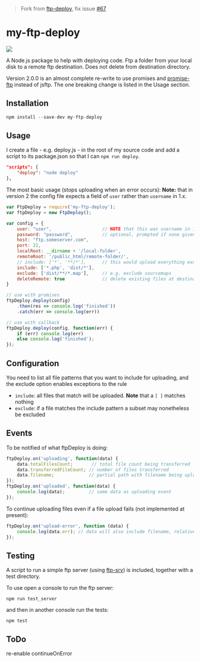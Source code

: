> Fork from  [ftp-deploy](https://github.com/simonh1000/ftp-deploy), fix issue [#67](https://github.com/simonh1000/ftp-deploy/issues/67)

# my-ftp-deploy
[![](https://img.shields.io/npm/dt/my-ftp-deploy.svg)](https://www.npmjs.com/package/my-ftp-deploy)

A Node.js package to help with deploying code. Ftp a folder from your local disk to a remote ftp destination. Does not delete from destination directory.

Version 2.0.0 is an almost complete re-write to use promises and [promise-ftp](https://github.com/realtymaps/promise-ftp) instead of jsftp. The one breaking change is listed in the Usage section.

## Installation

```js
npm install --save-dev my-ftp-deploy
```

## Usage

I create a file - e.g. deploy.js - in the root of my source code and add a script to its package.json so that I can `npm run deploy`.

```json
"scripts": {
    "deploy": "node deploy"
},
```

The most basic usage (stops uploading when an error occurs):
**Note:** that in version 2 the config file expects a field of `user` rather than `username` in 1.x.

```js
var FtpDeploy = require('my-ftp-deploy');
var ftpDeploy = new FtpDeploy();

var config = {
	user: "user",                   // NOTE that this was username in 1.x
    password: "password",           // optional, prompted if none given
	host: "ftp.someserver.com",
	port: 21,
	localRoot: __dirname + '/local-folder',
	remoteRoot: '/public_html/remote-folder/',
	// include: ['*', '**/*'],      // this would upload everything except dot files
	include: ['*.php', 'dist/*'],
    exclude: ['dist/**/*.map'],     // e.g. exclude sourcemaps
    deleteRemote: true              // delete existing files at destination before uploading
}

// use with promises
ftpDeploy.deploy(config)
	.then(res => console.log('finished'))
	.catch(err => console.log(err))

// use with callback
ftpDeploy.deploy(config, function(err) {
	if (err) console.log(err)
	else console.log('finished');
});
```

## Configuration

You need to list all file patterns that you want to include for uploading, and the exclude option enables exceptions to the rule

 * `include`: all files that match will be uploaded. **Note** that a `[ ]` matches nothing
 * `exclude`: if a file matches the include pattern a subset may nonetheless be excluded

## Events

To be notified of what ftpDeploy is doing:

```js
ftpDeploy.on('uploading', function(data) {
    data.totalFilesCount;       // total file count being transferred
    data.transferredFileCount; // number of files transferred
    data.filename;             // partial path with filename being uploaded
});
ftpDeploy.on('uploaded', function(data) {
	console.log(data);         // same data as uploading event
});
```

To continue uploading files even if a file upload fails (not implemented at present):

```js
ftpDeploy.on('upload-error', function (data) {
	console.log(data.err); // data will also include filename, relativePath, and other goodies
});
```
## Testing

A script to run a simple ftp server (using [ftp-srv](https://github.com/trs/ftp-srv)) is included, together with a test directory.

To use open a console to run the ftp server:
```
npm run test_server
```

and then in another console run the tests:

```
npm test
```

## ToDo

re-enable continueOnError
